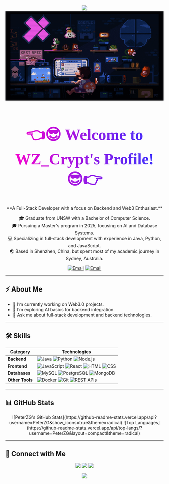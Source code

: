 <!-- Top Sparkling Wave Effect -->
<div align="center">
  <img src="https://capsule-render.vercel.app/api?type=rect&color=gradient&height=150&section=header&text=Welcome%20to%20WZ_Crypt's%20Profile!&fontSize=45&fontColor=ffffff&animation=fadeIn" />
</div>

<!-- Cool Coding GIF -->
<div align="center">
  <img src="./giphy.gif" alt="Cool Coding GIF" width="600"/>
</div>

<!-- Welcome Text with Cyberpunk Gradient Style and Typing Animation -->
<div align="center">
  <h1 style="font-size: 50px; font-family: 'Press Start 2P', cursive; background: linear-gradient(to right, #ff00cc, #3333ff); -webkit-background-clip: text; color: transparent;">
    👈😎 Welcome to WZ_Crypt's Profile! 😎👉
  </h1>
</div>

<div align="center">
  **A Full-Stack Developer with a focus on Backend and Web3 Enthusiast.**

  🎓 Graduate from UNSW with a Bachelor of Computer Science.  
  🎓 Pursuing a Master's program in 2025, focusing on AI and Database Systems.  
  💻 Specializing in full-stack development with experience in Java, Python, and JavaScript.  
  🌏 Based in Shenzhen, China, but spent most of my academic journey in Sydney, Australia.  

  [![Email](https://img.shields.io/badge/Email-849997616%40qq.com-yellow)](mailto:849997616@qq.com)
  [![Email](https://img.shields.io/badge/Email-weihouzeng%40gmail.com-yellow)](mailto:weihouzeng@gmail.com)
</div>

---

## ⚡ About Me

- 🔭 I’m currently working on Web3.0 projects.
- 🌱 I’m exploring AI basics for backend integration.
- 💬 Ask me about full-stack development and backend technologies.

---

## 🛠 Skills
| **Category**   | **Technologies**                                                                                       |
|----------------|-------------------------------------------------------------------------------------------------------|
| **Backend**    | ![Java](https://img.shields.io/badge/Java-ED8B00?style=for-the-badge&logo=java&logoColor=white) ![Python](https://img.shields.io/badge/Python-3776AB?style=for-the-badge&logo=python&logoColor=white) ![Node.js](https://img.shields.io/badge/Node.js-339933?style=for-the-badge&logo=node.js&logoColor=white) |
| **Frontend**   | ![JavaScript](https://img.shields.io/badge/JavaScript-F7DF1E?style=for-the-badge&logo=javascript&logoColor=black) ![React](https://img.shields.io/badge/React-20232A?style=for-the-badge&logo=react&logoColor=61DAFB) ![HTML](https://img.shields.io/badge/HTML5-E34F26?style=for-the-badge&logo=html5&logoColor=white) ![CSS](https://img.shields.io/badge/CSS3-1572B6?style=for-the-badge&logo=css3&logoColor=white) |
| **Databases**  | ![MySQL](https://img.shields.io/badge/MySQL-4479A1?style=for-the-badge&logo=mysql&logoColor=white) ![PostgreSQL](https://img.shields.io/badge/PostgreSQL-336791?style=for-the-badge&logo=postgresql&logoColor=white) ![MongoDB](https://img.shields.io/badge/MongoDB-4EA94B?style=for-the-badge&logo=mongodb&logoColor=white) |
| **Other Tools**| ![Docker](https://img.shields.io/badge/Docker-2496ED?style=for-the-badge&logo=docker&logoColor=white) ![Git](https://img.shields.io/badge/Git-F05032?style=for-the-badge&logo=git&logoColor=white) ![REST APIs](https://img.shields.io/badge/REST-02569B?style=for-the-badge&logo=rest&logoColor=white) |

---

## 📊 GitHub Stats

<div align="center">
  ![PeterZG's GitHub Stats](https://github-readme-stats.vercel.app/api?username=PeterZG&show_icons=true&theme=radical)
  ![Top Languages](https://github-readme-stats.vercel.app/api/top-langs/?username=PeterZG&layout=compact&theme=radical)
</div>

---

## 🔗 Connect with Me
<p align="center">
  <a href="https://github.com/WZ_Crypt"><img src="https://img.shields.io/badge/GitHub-WZ__Crypt-181717?style=for-the-badge&logo=github"></a>
  <a href="mailto:849997616@qq.com"><img src="https://img.shields.io/badge/Email-849997616%40qq.com-yellow?style=for-the-badge&logo=gmail"></a>
  <a href="mailto:weihouzeng@gmail.com"><img src="https://img.shields.io/badge/Email-weihouzeng%40gmail.com-yellow?style=for-the-badge&logo=gmail"></a>
</p>

<!-- Bottom Sparkling Effect -->
<div align="center">
  <img src="https://capsule-render.vercel.app/api?type=rect&color=gradient&height=150&section=footer&animation=fadeIn" />
</div>
